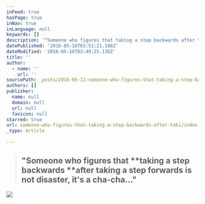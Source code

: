 ```yaml
---
inFeed: true
hasPage: true
inNav: true
inLanguage: null
keywords: []
description: '“Someone who figures that taking a step backwards after taking a step forwards is not disaster, it’s a cha-cha…”'
datePublished: '2016-05-16T03:51:21.188Z'
dateModified: '2016-05-16T03:49:25.136Z'
title: ''
author:
  - name: ''
    url: ''
sourcePath: _posts/2016-05-12-someone-who-figures-that-taking-a-step-backwards-after-taki.md
authors: []
publisher:
  name: null
  domain: null
  url: null
  favicon: null
starred: true
url: someone-who-figures-that-taking-a-step-backwards-after-taki/index.html
_type: Article

---
```

> ## "Someone who figures that **taking a step backwards **after **taking a step forwards** is not disaster, it's a cha-cha..."

![](https://the-grid-user-content.s3-us-west-2.amazonaws.com/b0718930-539d-4256-98c4-30440ca7803c.jpg)